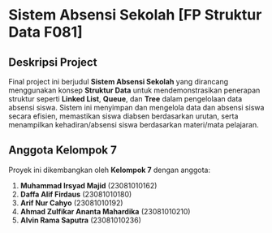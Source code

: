 # Sistem Absensi Sekolah [FP Struktur Data F081]

## Deskripsi Project

Final project ini berjudul **Sistem Absensi Sekolah** yang dirancang menggunakan konsep **Struktur Data** untuk mendemonstrasikan penerapan struktur seperti **Linked List**, **Queue**, dan **Tree** dalam pengelolaan data absensi siswa. Sistem ini menyimpan dan mengelola data dan absensi siswa secara efisien, memastikan siswa diabsen berdasarkan urutan, serta menampilkan kehadiran/absensi siswa berdasarkan materi/mata pelajaran.

## Anggota Kelompok 7

Proyek ini dikembangkan oleh **Kelompok 7** dengan anggota:

1. **Muhammad Irsyad Majid** (23081010162)
2. **Daffa Alif Firdaus** (23081010180)
3. **Arif Nur Cahyo** (23081010192)
4. **Ahmad Zulfikar Ananta Mahardika** (23081010210)
5. **Alvin Rama Saputra** (23081010236)
